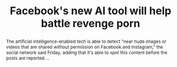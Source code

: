 ---
category: news
title: Facebook's new AI tool will help battle revenge porn
abstract: The artificial intelligence-enabled tech is able to detect "near nude images or videos that are shared without permission on Facebook and Instagram," the social network said Friday, adding that it's able to spot this content before the posts are reported ...
publishedDateTime: 2019-03-15T16:16:00Z
sourceUrl: https://www.cnet.com/news/facebook-expands-its-fight-against-revenge-porn/
type: webcontent

provider:
  name: CNET
  id: default
tags:
  - AI

images: 
  
---